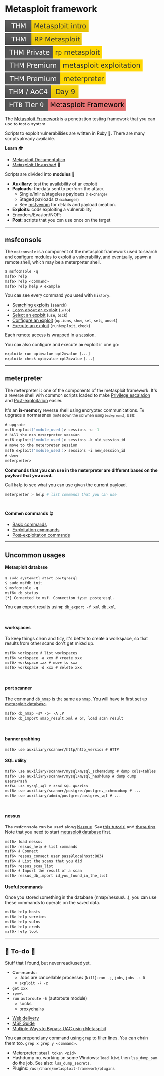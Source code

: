# Metasploit framework

[![metasploitintro](../../../../_badges/thm/metasploitintro.svg)](https://tryhackme.com/room/metasploitintro)
[![rpmetasploit](../../../../_badges/thm/rpmetasploit.svg)](https://tryhackme.com/room/rpmetasploit)
[![rpmetasploit](../../../../_badges/thmp/rpmetasploit.svg)](https://tryhackme.com/room/rpmetasploit)
[![metasploitexploitation](../../../../_badges/thmp/metasploitexploitation.svg)](https://tryhackme.com/room/metasploitexploitation)
[![meterpreter](../../../../_badges/thmp/meterpreter.svg)](https://tryhackme.com/room/meterpreter)
[![adventofcyber4](../../../../_badges/thm/adventofcyber4/day9.svg)](https://tryhackme.com/room/adventofcyber4)
[![metasploitframework](../../../../_badges/htb/metasploitframework.svg)](https://academy.hackthebox.com/course/preview/using-the-metasploit-framework)

<div class="row row-cols-lg-2"><div>

The [Metasploit Framework](https://github.com/rapid7/metasploit-framework) is a penetration testing framework that you can use to test a system.

Scripts to exploit vulnerabilities are written in Ruby 💎. There are many scripts already available.

**Learn** 🎓

* [Metasploit Documentation](https://docs.metasploit.com/)
* [Metasploit Unleashed](https://www.offensive-security.com/metasploit-unleashed/) 📌
</div><div>

Scripts are divided into **modules** 📌

* **Auxiliary**: test the availability of an exploit
* **Payloads**: the data sent to perform the attack
    * Single/inline/stageless payloads <small>(1 exchange)</small>
    * Staged payloads <small>(2 exchanges)</small>
    * See [msfvenom](/cybersecurity/red-team/s3.exploitation/shell/msfvenom.md) for details and payload creation.
* **Exploits**: code exploiting a vulnerability
* Encoders/Evasion/NOPs
* **Post**: scripts that you can use once on the target
</div></div>

<hr class="sep-both">

## msfconsole

<div class="row row-cols-lg-2"><div>

The `msfconsole` is a component of the metasploit framework used to search and  configure modules to exploit a vulnerability, and eventually, spawn a remote shell, which may be a meterpreter shell.

```shell!
$ msfconsole -q
msf6> help
msf6> help <command>
msf6> help help # example
```

You can see every command you used with `history`.
</div><div>

* [Searching exploits](_files/msf_search.md) (`search`)
* [Learn about an exploit](_files/msf_info.md) (`info`)
* [Select an exploit](_files/msf_use.md) (`use`, `back`)
* [Configure an exploit](_files/msf_configuration.md) (`options`, `show`, `set`, `setg`, `unset`)
* [Execute an exploit](_files/msf_exploit.md) (`run`/`exploit`, `check`)

Each remote access is wrapped in a [session](_files/msf_session.md). 

You can also configure and execute an exploit in one go:

```shell!
exploit> run opt=value opt2=value [...]
exploit> check opt=value opt2=value [...] 
```
</div></div>

<hr class="sep-both">

## meterpreter

<div class="row row-cols-lg-2"><div>

The meterpreter is one of the components of the metasploit framework. It's a reverse shell with common scripts loaded to make [Privilege escalation](/cybersecurity/red-team/s4.privesc/index.md) and [Post-exploitation](/cybersecurity/red-team/s5.post-exploitation/index.md) easier.

It's an  **in-memory** reverse shell using encrypted communications. To upgrade a normal shell <small>(note down the sid when using `background`)</small>, use:

```ps
# upgrade
msf6 exploit('module_used')> sessions -u -1
# kill the non-meterpreter session
msf6 exploit('module_used')> sessions -k old_session_id
# move to the meterpreter session
msf6 exploit('module_used')> sessions -i new_session_id
# done
meterpreter>
```
</div><div>

**Commands that you can use in the meterpreter are different based on the payload that you used.**

Call `help` to see what you can use given the current payload.

```bash
meterpreter > help # list commands that you can use
```

<br>

**Common commands** 🪴

* [Basic commands](_files/msf_common.md)
* [Exploitation commands](_files/msf_exploitation.md)
* [Post-exploitation commands](_files/msf_post.md)

</div></div>

<hr class="sep-both">

## Uncommon usages

<div class="row row-cols-lg-2"><div>

#### Metasploit database

```shell!
$ sudo systemctl start postgresql
$ sudo msfdb init
$ msfconsole -q
msf6> db_status
[*] Connected to msf. Connection type: postgresql.
```

You can export results using: `db_export -f xml db.xml`.

<br>

#### workspaces

To keep things clean and tidy, it's better to create a workspace, so that results from other scans don't get mixed up.

```shell!
msf6> workspace # list workspaces
msf6> workspace -a xxx # create xxx
msf6> workspace xxx # move to xxx
msf6> workspace -d xxx # delete xxx
```

<br>

#### port scanner

The command `db_nmap` is the same as `nmap`. You will have to first set up [metasploit database](#metasploit-database).

```shell!
msf6> db_nmap -sV -p- -A IP
msf6> db_import nmap_result.xml # or, load scan result
```

<br>

#### banner grabbing

```shell!
msf6> use auxiliary/scanner/http/http_version # HTTP
```
</div><div>

#### SQL utility

```shell!
msf6> use auxiliary/scanner/mysql/mysql_schemadump # dump cols+tables
msf6> use auxiliary/scanner/mysql/mysql_hashdump # dump dump users+hash
msf6> use mysql_sql # send SQL queries
msf6> use auxiliary/scanner/postgres/postgres_schemadump # ...
msf6> use auxiliary/admin/postgres/postgres_sql # ...
```

<br>

#### nessus

The msfconsole can be used along [Nessus](/cybersecurity/red-team/tools/scanners/vulns/nessus.md). See [this tutorial](https://scubarda.com/2015/11/16/launching-nessus-scans-inside-metasploit/) and [these tips](https://www.offensive-security.com/metasploit-unleashed/working-with-nessus/). Note that you need to start [metasploit database](#metasploit-database) first.

```shell!
msf6> load nessus
msf6> nessus_help # list commands
msf6> # Connect
msf6> nessus_connect user:pass@localhost:8834
msf6> # List the scans that you did
msf6> nessus_scan_list
msf6> # Import the result of a scan
msf6> nessus_db_import id_you_found_in_the_list
```

#### Useful commands

Once you stored something in the database (nmap/nessus/...), you can use these commands to operate on the saved data.

```shell!
msf6> help hosts
msf6> help services
msf6> help vulns
msf6> help creds
msf6> help loot
```
</div></div>

<hr class="sep-both">

## 👻 To-do 👻

Stuff that I found, but never read/used yet.

<div class="row row-cols-lg-2"><div>

* Commands:
  * Jobs are cancellable processes (`kill`): `run -j`, `jobs`, `jobs -i 0`
  * `exploit -k -z`
* `get xxx`
* `spool`
* `run autoroute -h` (autoroute module)
  * socks
  * proxychains
</div><div>

* [Web delivery](https://www.offsec.com/metasploit-unleashed/web-delivery/)
* [MSF Guide](https://gitlab.com/goron/security_whitepapers/-/blob/f2e1a7a522240ad3cd9e238237342b328b1fd162/the-easiest-metasploit-guide-youll-ever-read.pdf)
* [Multiple Ways to Bypass UAC using Metasploit](https://www.hackingarticles.in/multiple-ways-to-bypass-uac-using-metasploit/)

You can prepend any command using `grep` to filter lines. You can chain them too. `grep x grep y <command>`.

* Meterpreter: `steal_token <pid>`
* Hashdump not working on some Windows: `load kiwi` then `lsa_dump_sam` do the job. See also: `lsa_dump_secrets`.
* Plugins: `/usr/share/metasploit-framework/plugins`
</div></div>